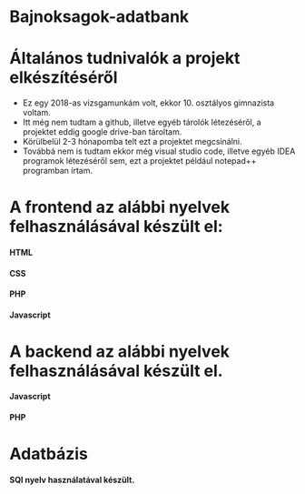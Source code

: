 # Bajnoksagok-adatbank

# Általános tudnivalók a projekt elkészítéséről
- Ez egy 2018-as vizsgamunkám volt, ekkor 10. osztályos gimnazista voltam. 
- Itt még nem tudtam a github, illetve egyéb tárolók létezéséről, a projektet eddig google drive-ban tároltam.
- Körülbelül 2-3 hónapomba telt ezt a projektet megcsinálni. 
- Továbbá nem is tudtam ekkor még visual studio code, illetve egyéb IDEA programok létezéséről sem, ezt a projektet például notepad++ programban írtam.
# A frontend az alábbi nyelvek felhasználásával készült el:
#### HTML
#### CSS
#### PHP
#### Javascript
# A backend az alábbi nyelvek felhasználásával készült el.
#### Javascript
#### PHP
# Adatbázis
#### SQl nyelv használatával készült.
